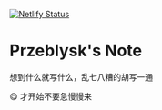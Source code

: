 [![Netlify Status](https://api.netlify.com/api/v1/badges/47045007-2bd5-4519-b155-ca303362edc9/deploy-status)](https://app.netlify.com/sites/przeblysk-note/deploys)

# Przeblysk's Note

想到什么就写什么，乱七八糟的胡写一通

😋 才开始不要急慢慢来

